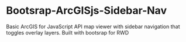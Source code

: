 Bootsrap-ArcGISjs-Sidebar-Nav
=============================

Basic ArcGIS for JavaScript API map viewer with sidebar navigation
that toggles overlay layers.  Built with bootsrap for RWD
